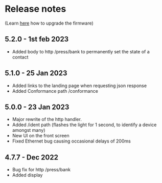 # Release notes

(Learn [here](https://github.com/bzzrs/gpio-6i6o/wiki/Upgrade-Firmware) how to upgrade the firmware)

## 5.2.0 - 1st feb 2023
- Added body to http /press/bank to permanently set the state of a contact

## 5.1.0 - 25 Jan 2023
- Added links to the landing page when requesting json response
- Added Conformance path /conformance

## 5.0.0 - 23 Jan 2023
- Major rewrite of the http handler.
- Added /ident path (flashes the light for 1 second, to identify a device amongst many)
- New UI on the front screen
- Fixed Ethernet bug causing occasional delays of 200ms

## 4.7.7 - Dec 2022
- Bug fix for http /press/bank
- Added display
